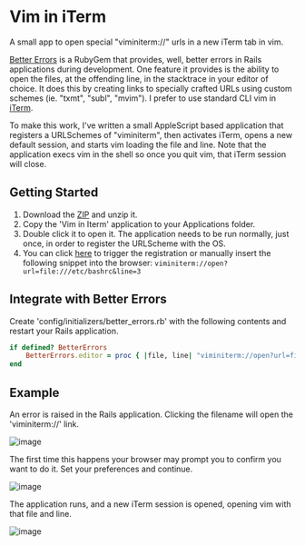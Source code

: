 # Vim in iTerm

A small app to open special "viminiterm://" urls in a new iTerm tab in vim.

[Better Errors](https://github.com/charliesome/better_errors) is a RubyGem that provides, well, better errors in Rails applications during development.  One feature it provides is the ability to open the files, at the offending line, in the stacktrace in your editor of choice.  It does this by creating links to specially crafted URLs using custom schemes (ie. "txmt", "subl", "mvim").  I prefer to use standard CLI vim in [iTerm](http://www.iterm2.com/).

To make this work, I've written a small AppleScript based application that registers a URLSchemes of "viminiterm", then activates iTerm, opens a new default session, and starts vim loading the file and line.  Note that the application execs vim in the shell so once you quit vim, that iTerm session will close.  

## Getting Started
1. Download the [ZIP](https://github.com/phallstrom/urlscheme_vim_in_iterm/archive/master.zip) and unzip it.
2. Copy the 'Vim in Iterm' application to your Applications folder.
3. Double click it to open it.  The application needs to be run normally, just once, in order to register the URLScheme with the OS.
5. You can click [here](viminiterm://open?url=file:///etc/bashrc&line=3) to
   trigger the registration or manually insert the following snippet into the
   browser: `viminiterm://open?url=file:///etc/bashrc&line=3`

## Integrate with Better Errors
Create 'config/initializers/better_errors.rb' with the following contents and restart your Rails application.

```ruby
if defined? BetterErrors
    BetterErrors.editor = proc { |file, line| "viminiterm://open?url=file://#{file}&line=#{line}" }
end
```

## Example

An error is raised in the Rails application. Clicking the filename will open the 'viminiterm://' link.

![image](https://raw.github.com/phallstrom/urlscheme_vim_in_iterm/master/screenshots/better_errors.jpg)

The first time this happens your browser may prompt you to confirm you want to do it. Set your preferences and continue.

![image](https://raw.github.com/phallstrom/urlscheme_vim_in_iterm/master/screenshots/launch_application.jpg)

The application runs, and a new iTerm session is opened, opening vim with that file and line.

![image](https://raw.github.com/phallstrom/urlscheme_vim_in_iterm/master/screenshots/vim_in_iterm.jpg)
